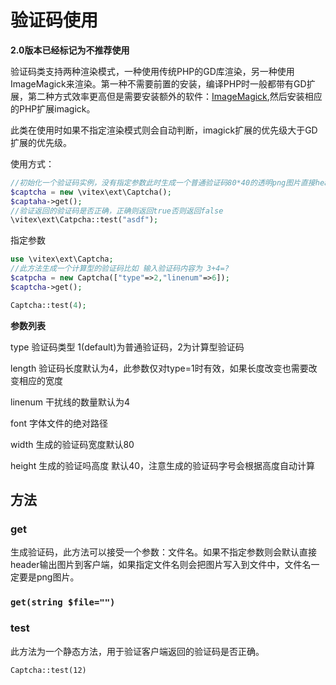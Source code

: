 # 验证码使用

**2.0版本已经标记为不推荐使用**

验证码类支持两种渲染模式，一种使用传统PHP的GD库渲染，另一种使用ImageMagick来渲染。第一种不需要前置的安装，编译PHP时一般都带有GD扩展，第二种方式效率更高但是需要安装额外的软件：[ImageMagick](http://www.imagemagick.org/script/index.php),然后安装相应的PHP扩展imagick。

此类在使用时如果不指定渲染模式则会自动判断，imagick扩展的优先级大于GD扩展的优先级。

使用方式：

``` php
//初始化一个验证码实例，没有指定参数此时生成一个普通验证码80*40的透明png图片直接header输出到浏览器
$captcha = new \vitex\ext\Captcha();
$captaha->get();
//验证返回的验证码是否正确，正确则返回true否则返回false
\vitex\ext\Catpcha::test("asdf");
```

指定参数

``` php
use \vitex\ext\Captcha;
//此方法生成一个计算型的验证码比如 输入验证码内容为 3+4=?
$catpcha = new Captcha(["type"=>2,"linenum"=>6]);
$captcha->get();

Captcha::test(4);
```



**参数列表**

type  验证码类型 1(default)为普通验证码，2为计算型验证码

length 验证码长度默认为4，此参数仅对type=1时有效，如果长度改变也需要改变相应的宽度

linenum 干扰线的数量默认为4

font 字体文件的绝对路径

width 生成的验证码宽度默认80

height 生成的验证吗高度 默认40，注意生成的验证码字号会根据高度自动计算

## 方法

### get

生成验证码，此方法可以接受一个参数：文件名。如果不指定参数则会默认直接header输出图片到客户端，如果指定文件名则会把图片写入到文件中，文件名一定要是png图片。

### `get(string $file="")`

### test

此方法为一个静态方法，用于验证客户端返回的验证码是否正确。

`Captcha::test(12)`